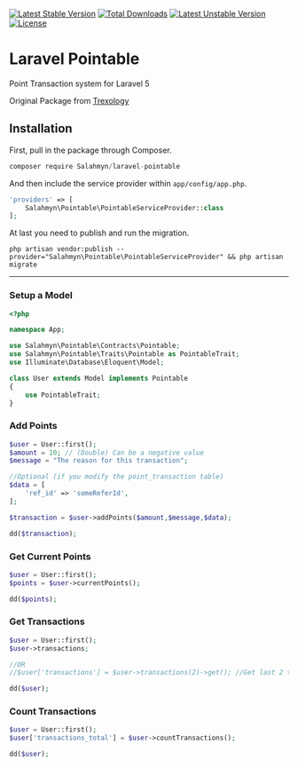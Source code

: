 [![Latest Stable Version](https://poser.pugx.org/trexology/pointable/v/stable)](https://packagist.org/packages/trexology/pointable)
[![Total Downloads](https://poser.pugx.org/trexology/pointable/downloads)](https://packagist.org/packages/trexology/pointable)
[![Latest Unstable Version](https://poser.pugx.org/trexology/pointable/v/unstable)](https://packagist.org/packages/trexology/pointable) [![License](https://poser.pugx.org/trexology/pointable/license)](https://packagist.org/packages/trexology/pointable)

# Laravel Pointable

Point Transaction system for Laravel 5

Original Package from [Trexology](https://github.com/Trexology/laravel-pointable)

## Installation

First, pull in the package through Composer.

```js
composer require Salahmyn/laravel-pointable
```

And then include the service provider within `app/config/app.php`.

```php
'providers' => [
    Salahmyn\Pointable\PointableServiceProvider::class
];
```

At last you need to publish and run the migration.

```
php artisan vendor:publish --provider="Salahmyn\Pointable\PointableServiceProvider" && php artisan migrate
```

---

### Setup a Model

```php
<?php

namespace App;

use Salahmyn\Pointable\Contracts\Pointable;
use Salahmyn\Pointable\Traits\Pointable as PointableTrait;
use Illuminate\Database\Eloquent\Model;

class User extends Model implements Pointable
{
    use PointableTrait;
}
```

### Add Points

```php
$user = User::first();
$amount = 10; // (Double) Can be a negative value
$message = "The reason for this transaction";

//Optional (if you modify the point_transaction table)
$data = [
    'ref_id' => 'someReferId',
];

$transaction = $user->addPoints($amount,$message,$data);

dd($transaction);
```

### Get Current Points

```php
$user = User::first();
$points = $user->currentPoints();

dd($points);
```

### Get Transactions

```php
$user = User::first();
$user->transactions;

//OR
//$user['transactions'] = $user->transactions(2)->get(); //Get last 2 transactions

dd($user);
```

### Count Transactions

```php
$user = User::first();
$user['transactions_total'] = $user->countTransactions();

dd($user);
```
